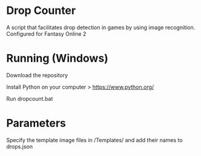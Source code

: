 # Drop Counter
A script that facilitates drop detection in games by using image recognition. Configured for Fantasy Online 2

# Running (Windows)

Download the repository

Install Python on your computer > https://www.python.org/

Run dropcount.bat

# Parameters

Specify the template image files in /Templates/ and add their names to drops.json

